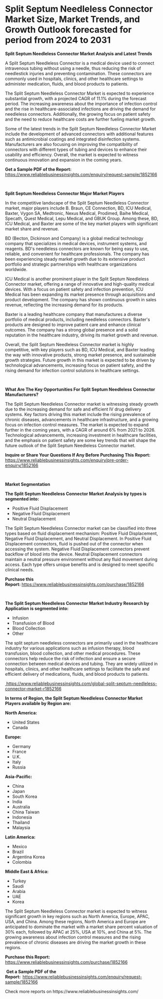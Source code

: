<p><h1>Split Septum Needleless Connector Market Size, Market Trends, and Growth Outlook forecasted for period from 2024 to 2031</h1></p><p><strong>Split Septum Needleless Connector Market Analysis and Latest Trends</strong></p>
<p><p>A Split Septum Needleless Connector is a medical device used to connect intravenous tubing without using a needle, thus reducing the risk of needlestick injuries and preventing contamination. These connectors are commonly used in hospitals, clinics, and other healthcare settings to administer medication, fluids, and blood products to patients.</p><p>The Split Septum Needleless Connector Market is expected to experience substantial growth, with a projected CAGR of 11.1% during the forecast period. The increasing awareness about the importance of infection control and the rise in healthcare-associated infections are driving the demand for needleless connectors. Additionally, the growing focus on patient safety and the need to reduce healthcare costs are further fueling market growth.</p><p>Some of the latest trends in the Split Septum Needleless Connector Market include the development of advanced connectors with additional features such as antimicrobial coatings and integrated disinfection systems. Manufacturers are also focusing on improving the compatibility of connectors with different types of tubing and devices to enhance their usability and efficiency. Overall, the market is expected to witness continuous innovation and expansion in the coming years.</p></p>
<p><strong>Get a Sample PDF of the Report:&nbsp;</strong> <a href="https://www.reliablebusinessinsights.com/enquiry/request-sample/1852166">https://www.reliablebusinessinsights.com/enquiry/request-sample/1852166</a></p>
<p>&nbsp;</p>
<p><strong>Split Septum Needleless Connector Major Market Players</strong></p>
<p><p>In the competitive landscape of the Split Septum Needleless Connector market, major players include B. Braun, CE Connection, BD, ICU Medical, Baxter, Vygon SA, Medtronic, Nexus Medical, Prodimed, Baihe Medical, Specath, Quest Medical, Lepu Medical, and GBUK Group. Among these, BD, ICU Medical, and Baxter are some of the key market players with significant market share and revenue.</p><p>BD (Becton, Dickinson and Company) is a global medical technology company that specializes in medical devices, instrument systems, and reagents. BD's needleless connectors are known for being easy to use, reliable, and convenient for healthcare professionals. The company has been experiencing steady market growth due to its extensive product portfolio and strategic partnerships with healthcare organizations worldwide.</p><p>ICU Medical is another prominent player in the Split Septum Needleless Connector market, offering a range of innovative and high-quality medical devices. With a focus on patient safety and infection prevention, ICU Medical has been expanding its market presence through acquisitions and product development. The company has shown continuous growth in sales revenue, reflecting the increasing demand for its products.</p><p>Baxter is a leading healthcare company that manufactures a diverse portfolio of medical products, including needleless connectors. Baxter's products are designed to improve patient care and enhance clinical outcomes. The company has a strong global presence and a solid reputation in the healthcare industry, driving its market growth and revenue.</p><p>Overall, the Split Septum Needleless Connector market is highly competitive, with key players such as BD, ICU Medical, and Baxter leading the way with innovative products, strong market presence, and sustainable growth strategies. Future growth in this market is expected to be driven by technological advancements, increasing focus on patient safety, and the rising demand for infection control solutions in healthcare settings.</p></p>
<p>&nbsp;</p>
<p><strong>What Are The Key Opportunities For Split Septum Needleless Connector Manufacturers?</strong></p>
<p><p>The Split Septum Needleless Connector market is witnessing steady growth due to the increasing demand for safe and efficient IV drug delivery systems. Key factors driving this market include the rising prevalence of chronic diseases, advancements in healthcare infrastructure, and a growing focus on infection control measures. The market is expected to expand further in the coming years, with a CAGR of around 6% from 2021 to 2026. Technological advancements, increasing investment in healthcare facilities, and the emphasis on patient safety are some key trends that will shape the future outlook of the Split Septum Needleless Connector market.</p></p>
<p><strong>Inquire or Share Your Questions If Any Before Purchasing This Report:</strong> <a href="https://www.reliablebusinessinsights.com/enquiry/pre-order-enquiry/1852166">https://www.reliablebusinessinsights.com/enquiry/pre-order-enquiry/1852166</a></p>
<p>&nbsp;</p>
<p><strong>Market Segmentation</strong></p>
<p><strong>The Split Septum Needleless Connector Market Analysis by types is segmented into:</strong></p>
<p><ul><li>Positive Fluid Displacement</li><li>Negative Fluid Displacement</li><li>Neutral Displacement</li></ul></p>
<p><p>The Split Septum Needleless Connector market can be classified into three types based on fluid displacement mechanism: Positive Fluid Displacement, Negative Fluid Displacement, and Neutral Displacement. In Positive Fluid Displacement connectors, fluid is pushed out of the connector when accessing the system. Negative Fluid Displacement connectors prevent backflow of blood into the device. Neutral Displacement connectors maintain a neutral pressure environment without any fluid movement during access. Each type offers unique benefits and is designed to meet specific clinical needs.</p></p>
<p><strong>Purchase this Report:&nbsp;</strong><a href="https://www.reliablebusinessinsights.com/purchase/1852166">https://www.reliablebusinessinsights.com/purchase/1852166</a></p>
<p>&nbsp;</p>
<p><strong>The Split Septum Needleless Connector Market Industry Research by Application is segmented into:</strong></p>
<p><ul><li>Infusion</li><li>Transfusion of Blood</li><li>Blood Collection</li><li>Other</li></ul></p>
<p><p>The split septum needleless connectors are primarily used in the healthcare industry for various applications such as infusion therapy, blood transfusion, blood collection, and other medical procedures. These connectors help reduce the risk of infection and ensure a secure connection between medical devices and tubing. They are widely utilized in hospitals, clinics, and other healthcare settings to facilitate the safe and efficient delivery of medications, fluids, and blood products to patients.</p></p>
<p><a href="https://www.reliablebusinessinsights.com/global-split-septum-needleless-connector-market-r1852166">&nbsp;https://www.reliablebusinessinsights.com/global-split-septum-needleless-connector-market-r1852166</a></p>
<p><strong>In terms of Region, the Split Septum Needleless Connector Market Players available by Region are:</strong></p>
<p>
    <p> <strong> North America: </strong>
        <ul>
            <li>United States</li>
            <li>Canada</li>
        </ul>
        </p> 
    <p> <strong> Europe: </strong>
        <ul>
            <li>Germany</li>
            <li>France</li>
            <li>U.K.</li>
            <li>Italy</li>
            <li>Russia</li>
        </ul>
        </p> 
    <p> <strong> Asia-Pacific: </strong>
        <ul>
            <li>China</li>
            <li>Japan</li>
            <li>South Korea</li>
            <li>India</li>
            <li>Australia</li>
            <li>China Taiwan</li>
            <li>Indonesia</li>
            <li>Thailand</li>
            <li>Malaysia</li>
        </ul>
        </p> 
    <p> <strong> Latin America: </strong>
        <ul>
            <li>Mexico</li>
            <li>Brazil</li>
            <li>Argentina Korea</li>
            <li>Colombia</li>
        </ul>
        </p> 
    <p> <strong> Middle East & Africa: </strong>
        <ul>
            <li>Turkey</li>
            <li>Saudi</li>
            <li>Arabia</li>
            <li>UAE</li>
            <li>Korea</li>
        </ul>
    </p>
    </p>
<p><p>The Split Septum Needleless Connector market is expected to witness significant growth in key regions such as North America, Europe, APAC, USA, and China. Among these regions, North America and Europe are anticipated to dominate the market with a market share percent valuation of 30% each, followed by APAC at 25%, USA at 10%, and China at 5%. The growing awareness about infection control measures and the rising prevalence of chronic diseases are driving the market growth in these regions.</p></p>
<p><strong>Purchase this Report: </strong><a href="https://www.reliablebusinessinsights.com/purchase/1852166">https://www.reliablebusinessinsights.com/purchase/1852166</a></p>
<p>&nbsp;<strong>Get a Sample PDF of the Report:&nbsp;&nbsp;</strong><a href="https://www.reliablebusinessinsights.com/enquiry/request-sample/1852166">https://www.reliablebusinessinsights.com/enquiry/request-sample/1852166</a></p>
<p><strong></strong></p>
<p>Check more reports on https://www.reliablebusinessinsights.com/</p>